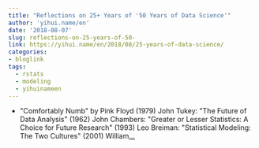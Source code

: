 ```yaml
---
title: "Reflections on 25+ Years of '50 Years of Data Science'"
author: 'yihui.name/en'
date: '2018-08-07'
slug: reflections-on-25-years-of-50-
link: https://yihui.name/en/2018/08/25-years-of-data-science/
categories:
- bloglink
tags:
  - rstats
  - modeling
  - yihuinameen
---
```


- "Comfortably Numb" by Pink Floyd (1979) John Tukey: "The Future of Data Analysis" (1962) John Chambers: "Greater or Lesser Statistics: A Choice for Future Research" (1993) Leo Breiman: "Statistical Modeling: The Two Cultures" (2001) William[... <i class="fas fa-external-link-alt"></i>](https://yihui.name/en/2018/08/25-years-of-data-science/)

